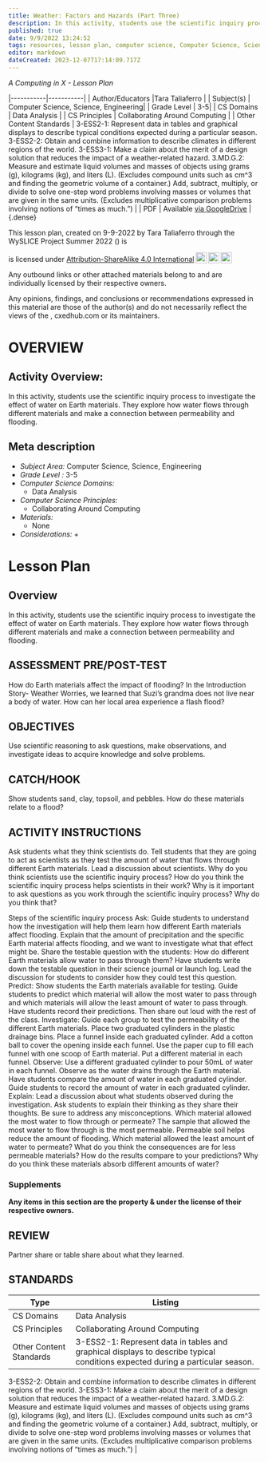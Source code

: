 ```yaml
---
title: Weather: Factors and Hazards (Part Three)
description: In this activity, students use the scientific inquiry process to investigate the effect of water on Earth materials. They explore how water flows through different materials and make a connection between permeability and flooding.
published: true
date: 9/9/2022 13:24:52
tags: resources, lesson plan, computer science, Computer Science, Science, Engineering 
editor: markdown
dateCreated: 2023-12-07T17:14:09.717Z
---
```

*A Computing in X - Lesson Plan*

|-----------|-----------|
| Author/Educators |Tara Taliaferro |
| Subject(s) | Computer Science, Science, Engineering|
| Grade Level | 3-5|
| CS Domains | Data Analysis |
| CS Principles | Collaborating Around Computing |
| Other Content Standards | 3-ESS2-1: Represent data in tables and graphical displays to describe typical conditions expected during a particular season.
3-ESS2-2: Obtain and combine information to describe climates in different regions of the world.
3-ESS3-1: Make a claim about the merit of a design solution that reduces the impact of a weather-related hazard.
3.MD.G.2: Measure and estimate liquid volumes and masses of objects using grams (g), kilograms (kg), and liters (L). (Excludes compound units such
as cm^3 and finding the geometric volume of a container.) Add, subtract, multiply, or divide to solve one-step word problems involving masses or
volumes that are given in the same units. (Excludes multiplicative comparison problems involving notions of “times as much.”) | 
| PDF | Available [via GoogleDrive]() |
{.dense}






This lesson plan, created on 9-9-2022 by Tara Taliaferro through the  WySLICE Project Summer 2022 () is  <p xmlns:cc="http://creativecommons.org/ns#" >  is licensed under <a href="http://creativecommons.org/licenses/by-sa/4.0/?ref=chooser-v1" target="_blank" rel="license noopener noreferrer" style="display:inline-block;">Attribution-ShareAlike 4.0 International<img style="height:22px!important;margin-left:3px;vertical-align:text-bottom;" src="https://mirrors.creativecommons.org/presskit/icons/cc.svg?ref=chooser-v1"><img style="height:22px!important;margin-left:3px;vertical-align:text-bottom;" src="https://mirrors.creativecommons.org/presskit/icons/by.svg?ref=chooser-v1"><img style="height:22px!important;margin-left:3px;vertical-align:text-bottom;" src="https://mirrors.creativecommons.org/presskit/icons/sa.svg?ref=chooser-v1"></a></p>


Any outbound links or other attached materials belong to and are individually licensed by their respective owners. 


Any opinions, findings, and conclusions or recommendations expressed in this material are those of the author(s) and do not necessarily reflect the views of the , cxedhub.com or its maintainers.


# OVERVIEW
## Activity Overview:  
In this activity, students use the scientific inquiry process to investigate the effect of water on Earth materials. They explore how water flows through different materials and make a connection between permeability and flooding.
## Meta description
+ *Subject Area:* Computer Science, Science, Engineering 
+ *Grade Level :* 3-5 
+ *Computer Science Domains:*
   + Data Analysis
+ *Computer Science Principles:*
   + Collaborating Around Computing
+ *Materials:* 
   + None
+ *Considerations:*
   + 


# Lesson Plan
## Overview
In this activity, students use the scientific inquiry process to investigate the effect of water on Earth materials. They explore how water flows through different materials and make a connection between permeability and flooding.
## ASSESSMENT PRE/POST-TEST
How do Earth materials affect the impact of flooding?
In the Introduction Story- Weather Worries, we learned that Suzi’s grandma does not live near a body of water. How can her local area experience a flash flood?
## OBJECTIVES
Use scientific reasoning to ask questions, make observations, and investigate ideas to acquire knowledge and solve problems.


## CATCH/HOOK
Show students sand, clay, topsoil, and pebbles. How do these materials relate to a flood?


## ACTIVITY INSTRUCTIONS
Ask students what they think scientists do. Tell students that they are going to act as scientists as they test the amount of water that flows through different Earth materials.
Lead a discussion about scientists.
Why do you think scientists use the scientific inquiry process?
How do you think the scientific inquiry process helps scientists in their work?
Why is it important to ask questions as you work through the scientific inquiry process? Why do you think that? 


Steps of the scientific inquiry process
Ask:
Guide students to understand how the investigation will help them learn how different Earth materials affect flooding. Explain that the amount of precipitation and the specific Earth material affects flooding, and we want to investigate what that effect might be.
Share the testable question with the students:
How do different Earth materials allow water to pass through them?
Have students write down the testable question in their science journal or launch log.
Lead the discussion for students to consider how they could test this question.
Predict:
Show students the Earth materials available for testing. Guide students to predict which material will allow the most water to pass through and which materials will allow the least amount of water to pass through. Have students record their predictions. Then share out loud with the rest of the class.
Investigate:
Guide each group to test the permeability of the different Earth materials.
Place two graduated cylinders in the plastic drainage bins.
Place a funnel inside each graduated cylinder.
Add a cotton ball to cover the opening inside each funnel.
Use the paper cup to fill each funnel with one scoop of Earth material. Put a different material in each funnel.
Observe:
Use a different graduated cylinder to pour 50mL of water in each funnel.
Observe as the water drains through the Earth material.
Have students compare the amount of water in each graduated cylinder.
Guide students to record the amount of water in each graduated cylinder.
Explain:
Lead a discussion about what students observed during the investigation. Ask students to explain their thinking as they share their thoughts. Be sure to address any misconceptions.
                Which material allowed the most water to flow through or permeate? The sample that allowed the most water to flow through is the most permeable. Permeable soil helps reduce the amount of flooding.
                Which material allowed the least amount of water to permeate? What do you think the consequences are for less permeable materials?
                How do the results compare to your predictions?
                Why do you think these materials absorb different amounts of water?


### Supplements
**Any items in this section are the property & under the license of their respective owners.**






## REVIEW
Partner share or table share about what they learned.
## STANDARDS        
| Type | Listing | 
|-----------|-----------|
| CS Domains  | Data Analysis|
| CS Principles   | Collaborating Around Computing|
| Other Content Standards | 3-ESS2-1: Represent data in tables and graphical displays to describe typical conditions expected during a particular season.
3-ESS2-2: Obtain and combine information to describe climates in different regions of the world.
3-ESS3-1: Make a claim about the merit of a design solution that reduces the impact of a weather-related hazard.
3.MD.G.2: Measure and estimate liquid volumes and masses of objects using grams (g), kilograms (kg), and liters (L). (Excludes compound units such
as cm^3 and finding the geometric volume of a container.) Add, subtract, multiply, or divide to solve one-step word problems involving masses or
volumes that are given in the same units. (Excludes multiplicative comparison problems involving notions of “times as much.”)  |